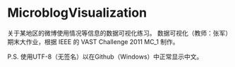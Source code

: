 MicroblogVisualization
======================

关于某地区的微博使用情况等信息的数据可视化练习。
数据可视化（教师：张军）期末大作业，根据 IEEE 的 VAST Challenge 2011 MC_1 制作。

P.S. 使用UTF-8（无签名）以在Github（Windows）中正常显示中文。
